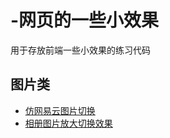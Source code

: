 # -网页的一些小效果
用于存放前端一些小效果的练习代码
## 图片类
- [仿网易云图片切换](https://cyy942465.github.io/Web-Components/images/3dchange/3DChangeImg.html)
- [相册图片放大切换效果](https://cyy942465.github.io/Web-Components/images/ablum/index.html)
